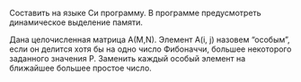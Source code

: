 Составить на языке Си программу. В программе предусмотреть динамическое выделение памяти.

Дана целочисленная матрица A(M,N). Элемент A(i, j) назовем “особым”, если он делится хотя бы на одно число Фибоначчи, большее некоторого заданного значения Р. Заменить каждый особый элемент на ближайшее большее простое число.
